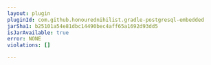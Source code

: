 ```yaml
---
layout: plugin
pluginId: com.github.honourednihilist.gradle-postgresql-embedded
jarSha1: b25101a54e81dbc14490bec4aff65a1692d93dd5
isJarAvailable: true
error: NONE
violations: []

---
```

